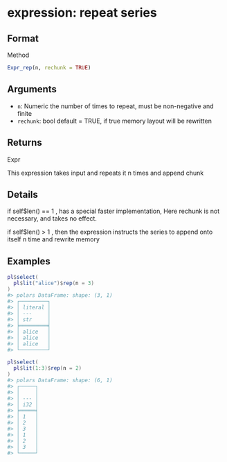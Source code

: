 # expression: repeat series

## Format

Method

```r
Expr_rep(n, rechunk = TRUE)
```

## Arguments

- `n`: Numeric the number of times to repeat, must be non-negative and finite
- `rechunk`: bool default = TRUE, if true memory layout will be rewritten

## Returns

Expr

This expression takes input and repeats it n times and append chunk

## Details

if self$len() == 1 , has a special faster implementation, Here rechunk is not necessary, and takes no effect.

if self$len() > 1 , then the expression instructs the series to append onto itself n time and rewrite memory

## Examples

<pre class='r-example'><code><span class='r-in'><span><span class='va'>pl</span><span class='op'>$</span><span class='fu'>select</span><span class='op'>(</span></span></span>
<span class='r-in'><span>  <span class='va'>pl</span><span class='op'>$</span><span class='fu'>lit</span><span class='op'>(</span><span class='st'>"alice"</span><span class='op'>)</span><span class='op'>$</span><span class='fu'>rep</span><span class='op'>(</span>n <span class='op'>=</span> <span class='fl'>3</span><span class='op'>)</span></span></span>
<span class='r-in'><span><span class='op'>)</span></span></span>
<span class='r-out co'><span class='r-pr'>#&gt;</span> polars DataFrame: shape: (3, 1)</span>
<span class='r-out co'><span class='r-pr'>#&gt;</span> ┌─────────┐</span>
<span class='r-out co'><span class='r-pr'>#&gt;</span> │ literal │</span>
<span class='r-out co'><span class='r-pr'>#&gt;</span> │ ---     │</span>
<span class='r-out co'><span class='r-pr'>#&gt;</span> │ str     │</span>
<span class='r-out co'><span class='r-pr'>#&gt;</span> ╞═════════╡</span>
<span class='r-out co'><span class='r-pr'>#&gt;</span> │ alice   │</span>
<span class='r-out co'><span class='r-pr'>#&gt;</span> │ alice   │</span>
<span class='r-out co'><span class='r-pr'>#&gt;</span> │ alice   │</span>
<span class='r-out co'><span class='r-pr'>#&gt;</span> └─────────┘</span>
<span class='r-in'><span></span></span>
<span class='r-in'><span><span class='va'>pl</span><span class='op'>$</span><span class='fu'>select</span><span class='op'>(</span></span></span>
<span class='r-in'><span>  <span class='va'>pl</span><span class='op'>$</span><span class='fu'>lit</span><span class='op'>(</span><span class='fl'>1</span><span class='op'>:</span><span class='fl'>3</span><span class='op'>)</span><span class='op'>$</span><span class='fu'>rep</span><span class='op'>(</span>n <span class='op'>=</span> <span class='fl'>2</span><span class='op'>)</span></span></span>
<span class='r-in'><span><span class='op'>)</span></span></span>
<span class='r-out co'><span class='r-pr'>#&gt;</span> polars DataFrame: shape: (6, 1)</span>
<span class='r-out co'><span class='r-pr'>#&gt;</span> ┌─────┐</span>
<span class='r-out co'><span class='r-pr'>#&gt;</span> │     │</span>
<span class='r-out co'><span class='r-pr'>#&gt;</span> │ --- │</span>
<span class='r-out co'><span class='r-pr'>#&gt;</span> │ i32 │</span>
<span class='r-out co'><span class='r-pr'>#&gt;</span> ╞═════╡</span>
<span class='r-out co'><span class='r-pr'>#&gt;</span> │ 1   │</span>
<span class='r-out co'><span class='r-pr'>#&gt;</span> │ 2   │</span>
<span class='r-out co'><span class='r-pr'>#&gt;</span> │ 3   │</span>
<span class='r-out co'><span class='r-pr'>#&gt;</span> │ 1   │</span>
<span class='r-out co'><span class='r-pr'>#&gt;</span> │ 2   │</span>
<span class='r-out co'><span class='r-pr'>#&gt;</span> │ 3   │</span>
<span class='r-out co'><span class='r-pr'>#&gt;</span> └─────┘</span>
 </code></pre>